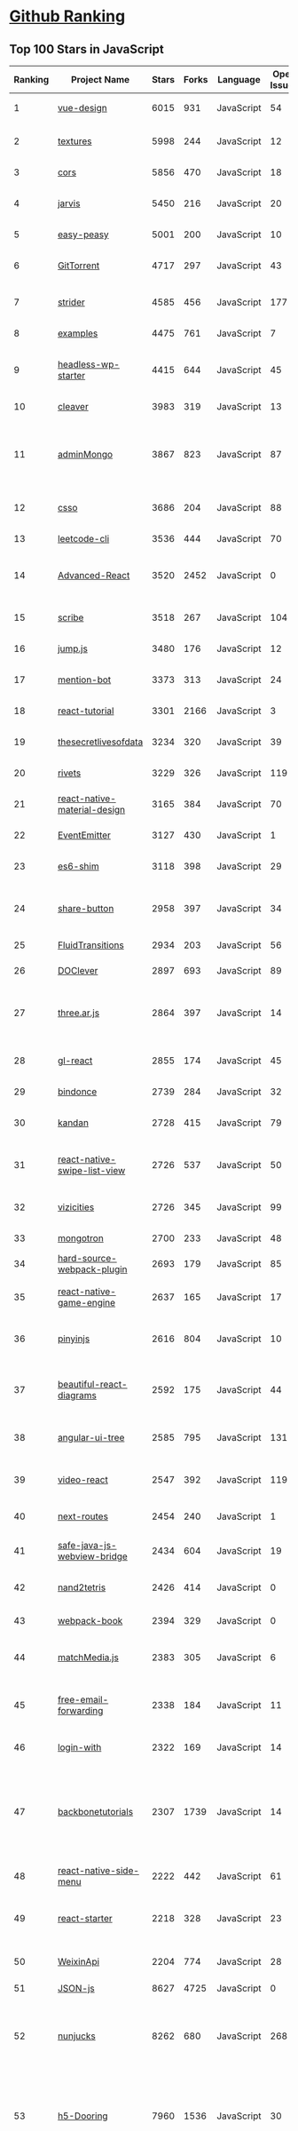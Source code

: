 [Github Ranking](../README.md)
==========

## Top 100 Stars in JavaScript

| Ranking | Project Name | Stars | Forks | Language | Open Issues | Description | Last Commit |
| ------- | ------------ | ----- | ----- | -------- | ----------- | ----------- | ----------- |
| 1 | [vue-design](https://github.com/HcySunYang/vue-design) | 6015 | 931 | JavaScript | 54 | 📖 master分支：《渲染器》 | 2022-12-03T06:00:25Z |
| 2 | [textures](https://github.com/riccardoscalco/textures) | 5998 | 244 | JavaScript | 12 | Textures.js is a JavaScript library for creating SVG patterns | 2023-01-01T20:03:38Z |
| 3 | [cors](https://github.com/expressjs/cors) | 5856 | 470 | JavaScript | 18 | Node.js CORS middleware | 2023-09-25T13:37:56Z |
| 4 | [jarvis](https://github.com/zouhir/jarvis) | 5450 | 216 | JavaScript | 20 | A very intelligent browser based Webpack dashboard | 2023-02-17T09:20:53Z |
| 5 | [easy-peasy](https://github.com/ctrlplusb/easy-peasy) | 5001 | 200 | JavaScript | 10 | Vegetarian friendly state for React | 2023-10-08T00:08:07Z |
| 6 | [GitTorrent](https://github.com/cjb/GitTorrent) | 4717 | 297 | JavaScript | 43 | A decentralization of GitHub using BitTorrent and Bitcoin | 2020-07-29T20:45:39Z |
| 7 | [strider](https://github.com/Strider-CD/strider) | 4585 | 456 | JavaScript | 177 | Open Source Continuous Integration & Deployment Server | 2022-01-17T02:34:20Z |
| 8 | [examples](https://github.com/koajs/examples) | 4475 | 761 | JavaScript | 7 | Example Koa apps | 2022-05-01T21:30:27Z |
| 9 | [headless-wp-starter](https://github.com/postlight/headless-wp-starter) | 4415 | 644 | JavaScript | 45 | 🔪 WordPress + React Starter Kit: Spin up a WordPress-powered React app in one step | 2023-03-14T18:16:51Z |
| 10 | [cleaver](https://github.com/jdan/cleaver) | 3983 | 319 | JavaScript | 13 | 30-second slideshows for hackers | 2021-10-19T12:36:46Z |
| 11 | [adminMongo](https://github.com/mrvautin/adminMongo) | 3867 | 823 | JavaScript | 87 | adminMongo is a Web based user interface (GUI) to handle all your MongoDB connections/databases needs. | 2022-12-30T07:10:01Z |
| 12 | [csso](https://github.com/css/csso) | 3686 | 204 | JavaScript | 88 | CSS minifier with structural optimizations | 2023-07-12T07:57:41Z |
| 13 | [leetcode-cli](https://github.com/skygragon/leetcode-cli) | 3536 | 444 | JavaScript | 70 | A cli tool to enjoy leetcode! | 2023-03-07T05:45:10Z |
| 14 | [Advanced-React](https://github.com/wesbos/Advanced-React) | 3520 | 2452 | JavaScript | 0 | Starter Files and Solutions for Full Stack Advanced React and GraphQL  | 2023-03-04T02:50:37Z |
| 15 | [scribe](https://github.com/guardian/scribe) | 3518 | 267 | JavaScript | 104 | DEPRECATED: A rich text editor framework for the web platform | 2020-03-08T04:04:14Z |
| 16 | [jump.js](https://github.com/callmecavs/jump.js) | 3480 | 176 | JavaScript | 12 | A modern smooth scrolling library. | 2021-12-07T13:30:44Z |
| 17 | [mention-bot](https://github.com/facebookarchive/mention-bot) | 3373 | 313 | JavaScript | 24 | Automatically mention potential reviewers on pull requests. | 2018-10-06T06:06:55Z |
| 18 | [react-tutorial](https://github.com/reactjs/react-tutorial) | 3301 | 2166 | JavaScript | 3 | Code from the React tutorial. | 2018-06-25T20:58:25Z |
| 19 | [thesecretlivesofdata](https://github.com/benbjohnson/thesecretlivesofdata) | 3234 | 320 | JavaScript | 39 | Understanding what your bits do when you're not looking. | 2023-03-08T16:33:45Z |
| 20 | [rivets](https://github.com/mikeric/rivets) | 3229 | 326 | JavaScript | 119 | Lightweight and powerful data binding. | 2020-04-06T19:49:14Z |
| 21 | [react-native-material-design](https://github.com/invertase/react-native-material-design) | 3165 | 384 | JavaScript | 70 | React Native UI Components for Material Design | 2018-12-27T10:31:49Z |
| 22 | [EventEmitter](https://github.com/Olical/EventEmitter) | 3127 | 430 | JavaScript | 1 | Evented JavaScript for the browser | 2020-05-25T13:55:22Z |
| 23 | [es6-shim](https://github.com/paulmillr/es6-shim) | 3118 | 398 | JavaScript | 29 | ECMAScript 6 compatibility shims for legacy JS engines | 2023-05-18T21:15:12Z |
| 24 | [share-button](https://github.com/carrot/share-button) | 2958 | 397 | JavaScript | 34 | :warning: :warning: Currently Unmaintained :warning: :warning: - fast, beautiful, and painless social shares: | 2016-06-17T15:39:04Z |
| 25 | [FluidTransitions](https://github.com/fram-x/FluidTransitions) | 2934 | 203 | JavaScript | 56 | Fluid Transitions for React Navigation | 2022-12-09T08:30:25Z |
| 26 | [DOClever](https://github.com/DOClever/DOClever) | 2897 | 693 | JavaScript | 89 | 做最好的接口管理平台 | 2022-12-08T09:00:31Z |
| 27 | [three.ar.js](https://github.com/google-ar/three.ar.js) | 2864 | 397 | JavaScript | 14 | A helper three.js library for building AR web experiences that run in WebARonARKit and WebARonARCore | 2018-04-16T10:40:48Z |
| 28 | [gl-react](https://github.com/gre/gl-react) | 2855 | 174 | JavaScript | 45 | gl-react – React library to write and compose WebGL shaders | 2023-07-19T05:34:44Z |
| 29 | [bindonce](https://github.com/Pasvaz/bindonce) | 2739 | 284 | JavaScript | 32 | Zero watches binding for AngularJs | 2018-11-17T21:13:13Z |
| 30 | [kandan](https://github.com/kandanapp/kandan) | 2728 | 415 | JavaScript | 79 | Kandan is an Open Source Alternative to HipChat | 2016-09-06T07:16:22Z |
| 31 | [react-native-swipe-list-view](https://github.com/jemise111/react-native-swipe-list-view) | 2726 | 537 | JavaScript | 50 | A React Native ListView component with rows that swipe open and closed | 2023-09-19T08:24:51Z |
| 32 | [vizicities](https://github.com/UDST/vizicities) | 2726 | 345 | JavaScript | 99 | A framework for 3D geospatial visualization in the browser | 2019-02-02T17:59:13Z |
| 33 | [mongotron](https://github.com/officert/mongotron) | 2700 | 233 | JavaScript | 48 | Cross platform Mongo DB management | 2021-06-27T11:45:29Z |
| 34 | [hard-source-webpack-plugin](https://github.com/mzgoddard/hard-source-webpack-plugin) | 2693 | 179 | JavaScript | 85 | None | 2021-11-27T06:42:10Z |
| 35 | [react-native-game-engine](https://github.com/bberak/react-native-game-engine) | 2637 | 165 | JavaScript | 17 | A lightweight Game Engine for React Native 🕹⚡🎮 | 2022-03-06T06:03:31Z |
| 36 | [pinyinjs](https://github.com/sxei/pinyinjs) | 2616 | 804 | JavaScript | 10 | 一个实现汉字与拼音互转的小巧web工具库，演示地址： | 2022-03-22T06:13:19Z |
| 37 | [beautiful-react-diagrams](https://github.com/antonioru/beautiful-react-diagrams) | 2592 | 175 | JavaScript | 44 | 💎 A collection of lightweight React components and hooks to build diagrams with ease 💎 | 2022-12-12T09:06:30Z |
| 38 | [angular-ui-tree](https://github.com/angular-ui-tree/angular-ui-tree) | 2585 | 795 | JavaScript | 131 | A tree component for AngularJS, without jQuery as dependency. | 2021-03-05T08:06:31Z |
| 39 | [video-react](https://github.com/video-react/video-react) | 2547 | 392 | JavaScript | 119 | A web video player built for the HTML5 world using React library. | 2023-08-24T22:15:09Z |
| 40 | [next-routes](https://github.com/fridays/next-routes) | 2454 | 240 | JavaScript | 1 | Universal dynamic routes for Next.js | 2023-02-08T11:33:29Z |
| 41 | [safe-java-js-webview-bridge](https://github.com/pedant/safe-java-js-webview-bridge) | 2434 | 604 | JavaScript | 19 | 为WebView中的Java与JavaScript提供【安全可靠】的多样互通方案 | 2019-10-05T02:30:55Z |
| 42 | [nand2tetris](https://github.com/woai3c/nand2tetris) | 2426 | 414 | JavaScript | 0 | 计算机系统要素-从零开始构建现代计算机 | 2023-09-05T07:51:57Z |
| 43 | [webpack-book](https://github.com/survivejs/webpack-book) | 2394 | 329 | JavaScript | 0 | From apprentice to master (CC BY-NC-ND) | 2023-07-04T09:48:04Z |
| 44 | [matchMedia.js](https://github.com/paulirish/matchMedia.js) | 2383 | 305 | JavaScript | 6 | matchMedia polyfill for testing media queries in JS | 2020-12-22T22:56:49Z |
| 45 | [free-email-forwarding](https://github.com/forwardemail/free-email-forwarding) | 2338 | 184 | JavaScript | 11 | The best free email forwarding for custom domains.  Visit our website to get started (SMTP server) | 2023-09-19T02:25:16Z |
| 46 | [login-with](https://github.com/lipp/login-with) | 2322 | 169 | JavaScript | 14 | Stateless login-with microservice for OAuth | 2022-12-30T16:38:38Z |
| 47 | [backbonetutorials](https://github.com/thomasdavis/backbonetutorials) | 2307 | 1739 | JavaScript | 14 | As single page apps and large scale javascript applications become more prominent on the web, useful resources for those developers who are jumping the ship are crucial. | 2020-06-05T14:41:42Z |
| 48 | [react-native-side-menu](https://github.com/Kureev/react-native-side-menu) | 2222 | 442 | JavaScript | 61 | Side menu component for React Native | 2020-09-04T20:19:15Z |
| 49 | [react-starter](https://github.com/webpack/react-starter) | 2218 | 328 | JavaScript | 23 | [OUTDATED] Starter template for React with webpack. Doesn't focus on simplicity! NOT FOR BEGINNERS! | 2016-01-01T13:58:52Z |
| 50 | [WeixinApi](https://github.com/zxlie/WeixinApi) | 2204 | 774 | JavaScript | 28 | 专门用于微信公众平台的Javascript API | 2019-04-18T04:08:00Z |
| 51 | [JSON-js](https://github.com/douglascrockford/JSON-js) | 8627 | 4725 | JavaScript | 0 | JSON in JavaScript | 2023-05-10T23:28:16Z |
| 52 | [nunjucks](https://github.com/mozilla/nunjucks) | 8262 | 680 | JavaScript | 268 | A powerful templating engine with inheritance, asynchronous control, and more (jinja2 inspired) | 2023-09-25T09:16:11Z |
| 53 | [h5-Dooring](https://github.com/MrXujiang/h5-Dooring) | 7960 | 1536 | JavaScript | 30 | H5 Page Maker, H5 Editor, LowCode. Make H5 as easy as building blocks. \| 让H5制作像搭积木一样简单, 轻松搭建H5页面, H5网站, PC端网站,LowCode平台. | 2023-02-25T16:04:55Z |
| 54 | [madge](https://github.com/pahen/madge) | 7816 | 323 | JavaScript | 82 | Create graphs from your CommonJS, AMD or ES6 module dependencies | 2023-10-03T12:38:55Z |
| 55 | [styled-system](https://github.com/styled-system/styled-system) | 7688 | 537 | JavaScript | 88 | ⬢ Style props for rapid UI development | 2023-08-18T02:02:29Z |
| 56 | [TiddlyWiki5](https://github.com/Jermolene/TiddlyWiki5) | 7494 | 1141 | JavaScript | 1078 | A self-contained JavaScript wiki for the browser, Node.js, AWS Lambda etc. | 2023-10-07T20:55:39Z |
| 57 | [chart.xkcd](https://github.com/timqian/chart.xkcd) | 7472 | 200 | JavaScript | 24 | xkcd styled chart lib | 2023-01-05T16:01:26Z |
| 58 | [xo](https://github.com/xojs/xo) | 7341 | 345 | JavaScript | 62 | ❤️ JavaScript/TypeScript linter (ESLint wrapper) with great defaults | 2023-08-12T14:30:06Z |
| 59 | [lozad.js](https://github.com/ApoorvSaxena/lozad.js) | 7320 | 475 | JavaScript | 53 | 🔥  Highly performant, light ~1kb and configurable lazy loader in pure JS with no dependencies for responsive images, iframes and more | 2023-02-27T22:41:29Z |
| 60 | [xgplayer](https://github.com/bytedance/xgplayer) | 6860 | 765 | JavaScript | 62 | A HTML5 video player with a parser that saves traffic | 2023-10-07T07:15:09Z |
| 61 | [horizon](https://github.com/rethinkdb/horizon) | 6799 | 402 | JavaScript | 201 | Horizon is a realtime, open-source backend for JavaScript apps. | 2021-01-26T23:31:48Z |
| 62 | [remark](https://github.com/remarkjs/remark) | 6727 | 377 | JavaScript | 3 | markdown processor powered by plugins part of the @unifiedjs collective | 2023-09-18T10:21:38Z |
| 63 | [omni](https://github.com/alyssaxuu/omni) | 6566 | 303 | JavaScript | 48 | The all-in-one tool to supercharge your productivity ⌨️ | 2023-05-16T08:35:20Z |
| 64 | [flexboxfroggy](https://github.com/thomaspark/flexboxfroggy) | 6469 | 630 | JavaScript | 27 | A game for learning CSS flexbox 🐸 | 2023-08-11T22:17:54Z |
| 65 | [bookshelf](https://github.com/bookshelf/bookshelf) | 6330 | 595 | JavaScript | 225 | A simple Node.js ORM for PostgreSQL, MySQL and SQLite3 built on top of Knex.js | 2023-04-11T18:13:21Z |
| 66 | [UserScript](https://github.com/XIU2/UserScript) | 6312 | 546 | JavaScript | 17 | 🐵 自用的一些乱七八糟 油猴脚本~  | 2023-10-02T00:33:19Z |
| 67 | [lazy.js](https://github.com/dtao/lazy.js) | 6032 | 300 | JavaScript | 53 | Like Underscore, but lazier | 2020-07-15T20:12:33Z |
| 68 | [split](https://github.com/nathancahill/split) | 5835 | 461 | JavaScript | 87 | Unopinionated utilities for resizeable split views | 2023-08-05T08:07:17Z |
| 69 | [chatgpt-mac](https://github.com/vincelwt/chatgpt-mac) | 5754 | 471 | JavaScript | 65 | ChatGPT for Mac, living in your menubar. | 2023-08-16T05:01:17Z |
| 70 | [plupload](https://github.com/moxiecode/plupload) | 5617 | 1462 | JavaScript | 202 | Plupload is JavaScript API for building file uploaders. It supports multiple file selection, file filtering, chunked upload, client side image downsizing and when necessary can fallback to alternative runtimes, like Flash and Silverlight. | 2021-11-15T09:43:34Z |
| 71 | [ipfs-desktop](https://github.com/ipfs/ipfs-desktop) | 5502 | 902 | JavaScript | 115 | An unobtrusive and user-friendly desktop application for IPFS on Windows, Mac and Linux.  | 2023-10-07T00:14:33Z |
| 72 | [winXP](https://github.com/ShizukuIchi/winXP) | 5243 | 356 | JavaScript | 26 | 🏁 Web based Windows XP desktop recreation.  | 2023-10-06T14:57:26Z |
| 73 | [sw-precache](https://github.com/GoogleChromeLabs/sw-precache) | 5236 | 437 | JavaScript | 54 | [Deprecated] A node module to generate service worker code that will precache specific resources so they work offline. | 2019-06-09T22:23:40Z |
| 74 | [react-native-interactable](https://github.com/wix-incubator/react-native-interactable) | 5173 | 553 | JavaScript | 79 | Experimental implementation of high performance interactable views in React Native | 2023-06-28T11:45:48Z |
| 75 | [mern-starter](https://github.com/Hashnode/mern-starter) | 5141 | 1223 | JavaScript | 27 | ⛔️ DEPRECATED - Boilerplate for getting started with MERN stack | 2023-02-02T18:12:11Z |
| 76 | [react-fundamentals](https://github.com/kentcdodds/react-fundamentals) | 5131 | 3186 | JavaScript | 3 | Material for my React Fundamentals Workshop | 2023-10-06T00:36:23Z |
| 77 | [jsdelivr](https://github.com/jsdelivr/jsdelivr) | 5118 | 2072 | JavaScript | 37 | A free, fast, and reliable Open Source CDN for npm, GitHub, Javascript, and ESM | 2023-07-06T17:09:42Z |
| 78 | [jstree](https://github.com/vakata/jstree) | 5084 | 1401 | JavaScript | 0 | jquery tree plugin | 2023-09-19T10:32:42Z |
| 79 | [wechat](https://github.com/node-webot/wechat) | 5044 | 1278 | JavaScript | 15 | 微信公共平台消息接口服务中间件 | 2018-12-28T07:17:45Z |
| 80 | [bootstrap-modal](https://github.com/jschr/bootstrap-modal) | 5028 | 1123 | JavaScript | 96 | Extends the default Bootstrap Modal class. Responsive, stackable, ajax and more. | 2019-04-07T20:15:00Z |
| 81 | [koro1FileHeader](https://github.com/OBKoro1/koro1FileHeader) | 5005 | 245 | JavaScript | 42 | VSCode插件：自动生成，自动更新VSCode文件头部注释, 自动生成函数注释并支持提取函数参数，支持所有主流语言，文档齐全，使用简单，配置灵活方便，持续维护多年。 | 2023-04-19T07:14:47Z |
| 82 | [postgres](https://github.com/porsager/postgres) | 5003 | 205 | JavaScript | 45 | Postgres.js - The Fastest full featured PostgreSQL client for Node.js and Deno | 2023-09-22T10:45:14Z |
| 83 | [ui](https://github.com/shoutem/ui) | 4835 | 551 | JavaScript | 101 | Customizable set of components for React Native applications | 2023-09-27T11:23:17Z |
| 84 | [AR.js](https://github.com/AR-js-org/AR.js) | 4831 | 853 | JavaScript | 196 | Image tracking, Location Based AR, Marker tracking. All on the Web. | 2023-09-30T20:08:12Z |
| 85 | [create-react-library](https://github.com/transitive-bullshit/create-react-library) | 4803 | 319 | JavaScript | 118 | CLI for creating reusable react libraries. | 2023-04-04T16:18:23Z |
| 86 | [AreaCity-JsSpider-StatsGov](https://github.com/xiangyuecn/AreaCity-JsSpider-StatsGov) | 4794 | 879 | JavaScript | 26 | 省市区县乡镇三级或四级城市数据，带拼音标注、坐标、行政区域边界范围；2023年08月13日最新采集，提供csv格式文件，支持在线转成多级联动js代码、通用json格式，提供软件转成shp、geojson、sql、导入数据库；带浏览器里面运行的js采集源码，综合了中华人民共和国民政部、国家统计局、高德地图、腾讯地图行政区划数据 | 2023-08-19T10:08:43Z |
| 87 | [stylus](https://github.com/openstyles/stylus) | 4785 | 298 | JavaScript | 72 | Stylus - Userstyles Manager | 2023-10-02T09:21:02Z |
| 88 | [TinyColor](https://github.com/bgrins/TinyColor) | 4782 | 446 | JavaScript | 70 | Fast, small color manipulation and conversion for JavaScript | 2023-09-29T11:44:53Z |
| 89 | [analytics.js](https://github.com/segmentio/analytics.js) | 4776 | 771 | JavaScript | 25 | The hassle-free way to integrate analytics into any web application. | 2022-02-24T10:48:35Z |
| 90 | [closure-library](https://github.com/google/closure-library) | 4775 | 1099 | JavaScript | 205 | Google's common JavaScript library | 2023-10-04T16:27:11Z |
| 91 | [flux-standard-action](https://github.com/redux-utilities/flux-standard-action) | 4740 | 154 | JavaScript | 12 | A human-friendly standard for Flux action objects. | 2023-02-06T15:18:10Z |
| 92 | [connected-react-router](https://github.com/supasate/connected-react-router) | 4737 | 604 | JavaScript | 145 | A Redux binding for React Router v4 | 2023-03-02T00:55:02Z |
| 93 | [bricks.js](https://github.com/callmecavs/bricks.js) | 4645 | 210 | JavaScript | 13 | A blazing fast masonry layout generator for fixed width elements. | 2019-04-11T06:00:59Z |
| 94 | [binance-trading-bot](https://github.com/chrisleekr/binance-trading-bot) | 4600 | 1012 | JavaScript | 88 | Automated Binance trading bot -  Trade multiple cryptocurrencies. Buy low/sell high with Grid Trading. Integrated with TradingView technical analysis | 2023-05-04T00:43:44Z |
| 95 | [plato](https://github.com/es-analysis/plato) | 4556 | 338 | JavaScript | 68 | JavaScript source code visualization, static analysis, and complexity tool | 2022-02-11T05:47:35Z |
| 96 | [micro-frontends](https://github.com/neuland/micro-frontends) | 4413 | 474 | JavaScript | 15 | extending the microservice paradigms to web development | 2023-10-08T00:51:34Z |
| 97 | [Content-generator-sketch-plugin](https://github.com/timuric/Content-generator-sketch-plugin) | 4361 | 373 | JavaScript | 39 | Sketch app plugin for generating dummy data such as avatars, names, photos, geo data etc | 2019-06-12T01:44:36Z |
| 98 | [myth](https://github.com/segmentio/myth) | 4344 | 154 | JavaScript | 27 | A CSS preprocessor that acts like a polyfill for future versions of the spec. | 2023-04-09T21:26:19Z |
| 99 | [Orca](https://github.com/hundredrabbits/Orca) | 4282 | 230 | JavaScript | 20 | Esoteric Programming Language | 2023-04-20T14:34:51Z |
| 100 | [electron-store](https://github.com/sindresorhus/electron-store) | 4209 | 144 | JavaScript | 68 | Simple data persistence for your Electron app or module - Save and load user preferences, app state, cache, etc | 2023-05-07T06:47:51Z |

